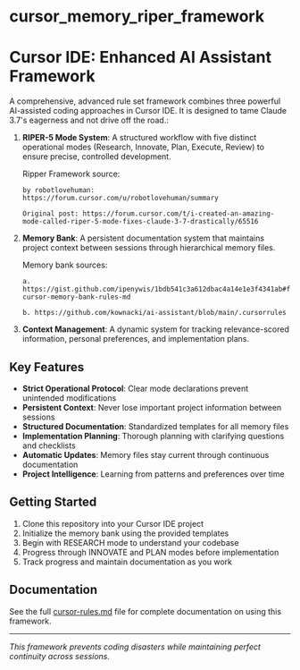 # cursor_memory_riper_framework

# Cursor IDE: Enhanced AI Assistant Framework

A comprehensive, advanced rule set framework combines three powerful AI-assisted coding approaches in Cursor IDE. It is designed to tame Claude 3.7's eagerness and not drive off the road.:

1. **RIPER-5 Mode System**: A structured workflow with five distinct operational modes (Research, Innovate, Plan, Execute, Review) to ensure precise, controlled development.

      Ripper Framework source:

       by robotlovehuman: https://forum.cursor.com/u/robotlovehuman/summary

       Original post: https://forum.cursor.com/t/i-created-an-amazing-mode-called-riper-5-mode-fixes-claude-3-7-drastically/65516

3. **Memory Bank**: A persistent documentation system that maintains project context between sessions through hierarchical memory files.

   Memory bank sources: 

       a. https://gist.github.com/ipenywis/1bdb541c3a612dbac4a14e1e3f4341ab#file-cursor-memory-bank-rules-md

       b. https://github.com/kownacki/ai-assistant/blob/main/.cursorrules
   
4. **Context Management**: A dynamic system for tracking relevance-scored information, personal preferences, and implementation plans.

## Key Features

- **Strict Operational Protocol**: Clear mode declarations prevent unintended modifications
- **Persistent Context**: Never lose important project information between sessions
- **Structured Documentation**: Standardized templates for all memory files
- **Implementation Planning**: Thorough planning with clarifying questions and checklists
- **Automatic Updates**: Memory files stay current through continuous documentation
- **Project Intelligence**: Learning from patterns and preferences over time

## Getting Started

1. Clone this repository into your Cursor IDE project
2. Initialize the memory bank using the provided templates
3. Begin with RESEARCH mode to understand your codebase
4. Progress through INNOVATE and PLAN modes before implementation
5. Track progress and maintain documentation as you work

## Documentation

See the full [cursor-rules.md](./cursor-rules.md) file for complete documentation on using this framework.

---

*This framework prevents coding disasters while maintaining perfect continuity across sessions.*
